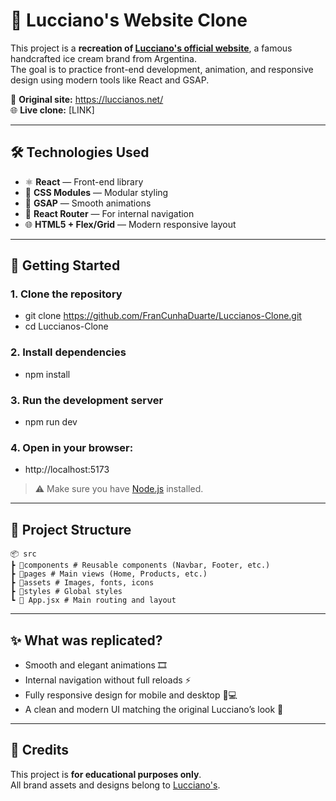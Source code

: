 # 🍦 Lucciano's Website Clone

This project is a **recreation of [Lucciano's official website](https://luccianos.net/)**, a famous handcrafted ice cream brand from Argentina.  
The goal is to practice front-end development, animation, and responsive design using modern tools like React and GSAP.

🔗 **Original site:** https://luccianos.net/  
🌐 **Live clone:** [LINK]

---

## 🛠️ Technologies Used

- ⚛️ **React** — Front-end library  
- 🎨 **CSS Modules** — Modular styling  
- 💚 **GSAP** — Smooth animations  
- 🧩 **React Router** — For internal navigation  
- 🌐 **HTML5 + Flex/Grid** — Modern responsive layout  

---

## 🚀 Getting Started

### 1. Clone the repository
- git clone https://github.com/FranCunhaDuarte/Luccianos-Clone.git
- cd Luccianos-Clone

### 2. Install dependencies
- npm install

### 3. Run the development server
- npm run dev

### 4. Open in your browser:
- http://localhost:5173

> ⚠️ Make sure you have [Node.js](https://nodejs.org/) installed.

---

## 📁 Project Structure
    📦 src
    ┣ 📂components # Reusable components (Navbar, Footer, etc.)
    ┣ 📂pages # Main views (Home, Products, etc.)
    ┣ 📂assets # Images, fonts, icons
    ┣ 📂styles # Global styles
    ┗ 📜 App.jsx # Main routing and layout

---

## ✨ What was replicated?

- Smooth and elegant animations 🎞️  
- Internal navigation without full reloads ⚡  
- Fully responsive design for mobile and desktop 📱💻  
- A clean and modern UI matching the original Lucciano’s look 🍨  

---

## 🧊 Credits

This project is **for educational purposes only**.  
All brand assets and designs belong to [Lucciano's](https://luccianos.net/).
